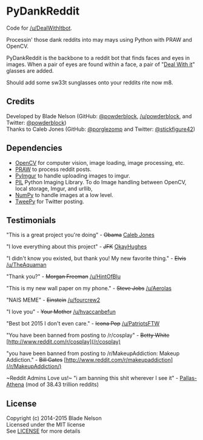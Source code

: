 PyDankReddit
============
Code for [/u/DealWithItbot](http://www.reddit.com/user/DealWithItbot/).  

Processin' those dank reddits into may mays using Python with PRAW and OpenCV.

PyDankReddit is the backbone to a reddit bot that finds faces and eyes in images. When a pair of eyes are found within a face, a pair of "[Deal With it](https://raw.githubusercontent.com/powderblock/PyDankReddit/master/assets/glasses.png)" glasses are added.

Should add some sw33t sunglasses onto your reddits rite now m8.

Credits
-------

Developed by Blade Nelson (GitHub: [@powderblock](https://github.com/powderblock), [/u/powderblock](http://www.reddit.com/user/powderblock/), and Twitter: [@powderblock](https://twitter.com/powderblock))  
Thanks to Caleb Jones (GitHub: [@porglezomp](https://github.com/porglezomp) and Twitter:  [@stickfigure42](https://twitter.com/stickfigure42))

Dependencies
------------

* [OpenCV](http://opencv.org/) for computer vision, image loading, image processing, etc. 
* [PRAW](https://github.com/praw-dev/praw) to process reddit posts.  
* [PyImgur](https://github.com/Damgaard/PyImgur) to handle uploading images to imgur.
* [PIL](http://www.pythonware.com/products/pil/) Python Imaging Library. To do Image handling between OpenCV, local storage, Imgur, and urllib,
* [NumPy](http://www.numpy.org/) to handle images at a low level.
* [TweePy](http://www.tweepy.org/) for Twitter posting.

Testimonials
------------

"This is a great project you're doing" - ~~Obama~~ [Caleb Jones](https://github.com/porglezomp)  

"I love everything about this project" - ~~JFK~~ [OkayHughes](https://github.com/OkayHughes)

"I didn't know you existed, but thank you! My new favorite thing." - ~~Elvis~~ [/u/TheAquaman](https://reddit.com/u/TheAquaman)

"Thank you?" - ~~Morgan Freeman~~ [/u/HintOfBlu](https://reddit.com/u/HintOfBlu)

"This is my new wall paper on my phone." - ~~Steve Jobs~~ [/u/Aerolas](https://reddit.com/u/Aerolas)

"NAIS MEME" - ~~Einstein~~ [/u/fourcrew2](https://reddit.com/u/fourcrew2)

"I love you" - ~~Your Mother~~ [/u/hvaccanbefun](http://www.reddit.com/user/hvaccanbefun)

"Best bot 2015 I don't even care." - ~~Icona Pop~~ [/u/PatriotsFTW](http://www.reddit.com/user/PatriotsFTW)

"You have been banned from posting to /r/cosplay" - ~~Betty White~~ [http://www.reddit.com/r/cosplay](/r/cosplay)

"you have been banned from posting to /r/MakeupAddiction: Makeup Addiction." - ~~Bill Gates~~ [http://www.reddit.com/r/makeupaddiction](/r/MakeupAddiction/)

~Reddit Admins Love us!~
"i am banning this shit wherever I see it" - [Pallas-Athena](http://www.reddit.com/user/Pallas-Athena) (mod of 38.43 trillion reddits)

License
-------

Copyright (c) 2014-2015 Blade Nelson  
Licensed under the MIT license  
See [LICENSE](https://github.com/powderblock/PyDankReddit/blob/master/LICENSE) for more details
